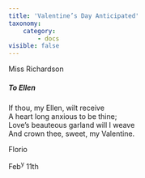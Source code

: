 ```yaml
---
title: 'Valentine’s Day Anticipated'
taxonomy:
    category:
        - docs
visible: false
---
```


<div class="author">Miss Richardson</div>

##### To Ellen

If thou, my Ellen, wilt receive  
A heart long anxious to be thine;  
Love’s beauteous garland will I weave  
And crown thee, sweet, my Valentine.

Florio

Feb<sup>y</sup> 11th